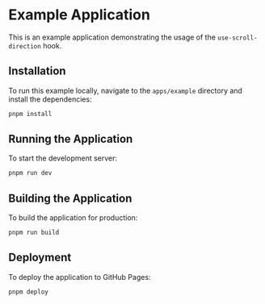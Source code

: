 # Example Application

This is an example application demonstrating the usage of the `use-scroll-direction` hook.

## Installation

To run this example locally, navigate to the `apps/example` directory and install the dependencies:

```bash
pnpm install
```

## Running the Application

To start the development server:

```bash
pnpm run dev
```

## Building the Application

To build the application for production:

```bash
pnpm run build
```

## Deployment

To deploy the application to GitHub Pages:

```bash
pnpm deploy
```

